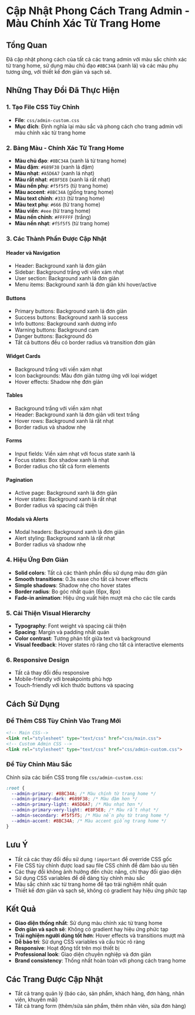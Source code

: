 # Cập Nhật Phong Cách Trang Admin - Màu Chính Xác Từ Trang Home

## Tổng Quan
Đã cập nhật phong cách của tất cả các trang admin với màu sắc chính xác từ trang home, sử dụng màu chủ đạo `#8BC34A` (xanh lá) và các màu phụ tương ứng, với thiết kế đơn giản và sạch sẽ.

## Những Thay Đổi Đã Thực Hiện

### 1. Tạo File CSS Tùy Chỉnh
- **File**: `css/admin-custom.css`
- **Mục đích**: Định nghĩa lại màu sắc và phong cách cho trang admin với màu chính xác từ trang home

### 2. Bảng Màu - Chính Xác Từ Trang Home
- **Màu chủ đạo**: `#8BC34A` (xanh lá từ trang home)
- **Màu đậm**: `#689F38` (xanh lá đậm)
- **Màu nhạt**: `#A5D6A7` (xanh lá nhạt)
- **Màu rất nhạt**: `#E8F5E8` (xanh lá rất nhạt)
- **Màu nền phụ**: `#f5f5f5` (từ trang home)
- **Màu accent**: `#8BC34A` (giống trang home)
- **Màu text chính**: `#333` (từ trang home)
- **Màu text phụ**: `#666` (từ trang home)
- **Màu viền**: `#eee` (từ trang home)
- **Màu nền chính**: `#FFFFFF` (trắng)
- **Màu nền nhạt**: `#f5f5f5` (từ trang home)

### 3. Các Thành Phần Được Cập Nhật

#### Header và Navigation
- Header: Background xanh lá đơn giản
- Sidebar: Background trắng với viền xám nhạt
- User section: Background xanh lá đơn giản
- Menu items: Background xanh lá đơn giản khi hover/active

#### Buttons
- Primary buttons: Background xanh lá đơn giản
- Success buttons: Background xanh lá success
- Info buttons: Background xanh dương info
- Warning buttons: Background cam
- Danger buttons: Background đỏ
- Tất cả buttons đều có border radius và transition đơn giản

#### Widget Cards
- Background trắng với viền xám nhạt
- Icon backgrounds: Màu đơn giản tương ứng với loại widget
- Hover effects: Shadow nhẹ đơn giản

#### Tables
- Background trắng với viền xám nhạt
- Header: Background xanh lá đơn giản với text trắng
- Hover rows: Background xanh lá rất nhạt
- Border radius và shadow nhẹ

#### Forms
- Input fields: Viền xám nhạt với focus state xanh lá
- Focus states: Box shadow xanh lá nhạt
- Border radius cho tất cả form elements

#### Pagination
- Active page: Background xanh lá đơn giản
- Hover states: Background xanh lá rất nhạt
- Border radius và spacing cải thiện

#### Modals và Alerts
- Modal headers: Background xanh lá đơn giản
- Alert styling: Background xanh lá rất nhạt
- Border radius và shadow nhẹ

### 4. Hiệu Ứng Đơn Giản
- **Solid colors**: Tất cả các thành phần đều sử dụng màu đơn giản
- **Smooth transitions**: 0.3s ease cho tất cả hover effects
- **Simple shadows**: Shadow nhẹ cho hover states
- **Border radius**: Bo góc nhất quán (6px, 8px)
- **Fade-in animation**: Hiệu ứng xuất hiện mượt mà cho các tile cards

### 5. Cải Thiện Visual Hierarchy
- **Typography**: Font weight và spacing cải thiện
- **Spacing**: Margin và padding nhất quán
- **Color contrast**: Tương phản tốt giữa text và background
- **Visual feedback**: Hover states rõ ràng cho tất cả interactive elements

### 6. Responsive Design
- Tất cả thay đổi đều responsive
- Mobile-friendly với breakpoints phù hợp
- Touch-friendly với kích thước buttons và spacing

## Cách Sử Dụng

### Để Thêm CSS Tùy Chỉnh Vào Trang Mới
```html
<!-- Main CSS-->
<link rel="stylesheet" type="text/css" href="css/main.css">
<!-- Custom Admin CSS -->
<link rel="stylesheet" type="text/css" href="css/admin-custom.css">
```

### Để Tùy Chỉnh Màu Sắc
Chỉnh sửa các biến CSS trong file `css/admin-custom.css`:
```css
:root {
  --admin-primary: #8BC34A; /* Màu chính từ trang home */
  --admin-primary-dark: #689F38; /* Màu đậm hơn */
  --admin-primary-light: #A5D6A7; /* Màu nhạt hơn */
  --admin-primary-very-light: #E8F5E8; /* Màu rất nhạt */
  --admin-secondary: #f5f5f5; /* Màu nền phụ từ trang home */
  --admin-accent: #8BC34A; /* Màu accent giống trang home */
}
```

## Lưu Ý
- Tất cả các thay đổi đều sử dụng `!important` để override CSS gốc
- File CSS tùy chỉnh được load sau file CSS chính để đảm bảo ưu tiên
- Các thay đổi không ảnh hưởng đến chức năng, chỉ thay đổi giao diện
- Sử dụng CSS variables để dễ dàng tùy chỉnh màu sắc
- Màu sắc chính xác từ trang home để tạo trải nghiệm nhất quán
- Thiết kế đơn giản và sạch sẽ, không có gradient hay hiệu ứng phức tạp

## Kết Quả
- **Giao diện thống nhất**: Sử dụng màu chính xác từ trang home
- **Đơn giản và sạch sẽ**: Không có gradient hay hiệu ứng phức tạp
- **Trải nghiệm người dùng tốt hơn**: Hover effects và transitions mượt mà
- **Dễ bảo trì**: Sử dụng CSS variables và cấu trúc rõ ràng
- **Responsive**: Hoạt động tốt trên mọi thiết bị
- **Professional look**: Giao diện chuyên nghiệp và đơn giản
- **Brand consistency**: Thống nhất hoàn toàn với phong cách trang home

## Các Trang Được Cập Nhật
- Tất cả trang quản lý (báo cáo, sản phẩm, khách hàng, đơn hàng, nhân viên, khuyến mãi)
- Tất cả trang form (thêm/sửa sản phẩm, thêm nhân viên, sửa đơn hàng) 